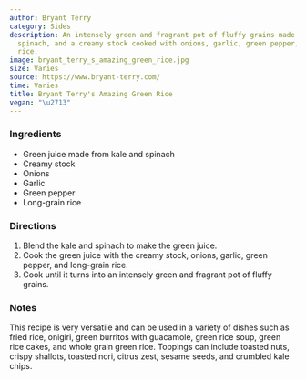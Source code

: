 ```yaml
---
author: Bryant Terry
category: Sides
description: An intensely green and fragrant pot of fluffy grains made from kale,
  spinach, and a creamy stock cooked with onions, garlic, green pepper, and long-grain
  rice.
image: bryant_terry_s_amazing_green_rice.jpg
size: Varies
source: https://www.bryant-terry.com/
time: Varies
title: Bryant Terry's Amazing Green Rice
vegan: "\u2713"
---
```

### Ingredients

* Green juice made from kale and spinach
* Creamy stock
* Onions
* Garlic
* Green pepper
* Long-grain rice

### Directions

1. Blend the kale and spinach to make the green juice.
2. Cook the green juice with the creamy stock, onions, garlic, green pepper, and long-grain rice.
3. Cook until it turns into an intensely green and fragrant pot of fluffy grains.

### Notes

This recipe is very versatile and can be used in a variety of dishes such as fried rice, onigiri, green burritos with guacamole, green rice soup, green rice cakes, and whole grain green rice. Toppings can include toasted nuts, crispy shallots, toasted nori, citrus zest, sesame seeds, and crumbled kale chips.